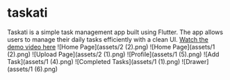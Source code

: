 # taskati
Taskati is a simple task management app built using Flutter. The app allows users to manage their daily tasks efficiently with a clean UI.
[Watch the demo video here](https://drive.google.com/file/d/1ie_xIxzno85y_gSyxi02gVqotZjb8NkM/view?usp=sharing)
![Home Page](assets/2 (2).png)
![Home Page](assets/1 (2).png)
![Upload Page](assets/2 (1).png)
![Profile](assets/1 (5).png)
![Add Task](assets/1 (4).png)
![Completed Tasks](assets/1 (1).png)
![Drawer](assets/1 (6).png)



